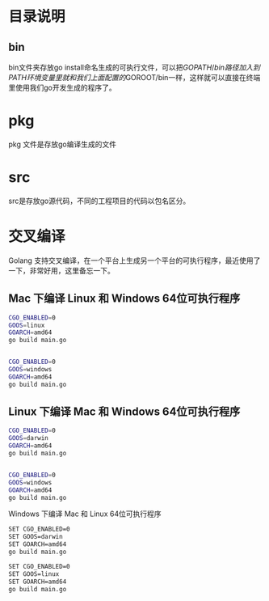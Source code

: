 
# 目录说明
## bin 
bin文件夹存放go install命名生成的可执行文件，可以把$GOPATH/bin路径加入到PATH环境变量里
就和我们上面配置的$GOROOT/bin一样，这样就可以直接在终端里使用我们go开发生成的程序了。

# pkg
pkg 文件是存放go编译生成的文件

# src
src是存放go源代码，不同的工程项目的代码以包名区分。


# 交叉编译
Golang 支持交叉编译，在一个平台上生成另一个平台的可执行程序，最近使用了一下，非常好用，这里备忘一下。

## Mac 下编译 Linux 和 Windows 64位可执行程序
```bash
CGO_ENABLED=0 
GOOS=linux 
GOARCH=amd64 
go build main.go


CGO_ENABLED=0 
GOOS=windows 
GOARCH=amd64 
go build main.go
```
## Linux 下编译 Mac 和 Windows 64位可执行程序
```bash
CGO_ENABLED=0 
GOOS=darwin 
GOARCH=amd64 
go build main.go


CGO_ENABLED=0 
GOOS=windows 
GOARCH=amd64 
go build main.go
```
Windows 下编译 Mac 和 Linux 64位可执行程序
```bash
SET CGO_ENABLED=0
SET GOOS=darwin
SET GOARCH=amd64
go build main.go

SET CGO_ENABLED=0
SET GOOS=linux
SET GOARCH=amd64
go build main.go
```